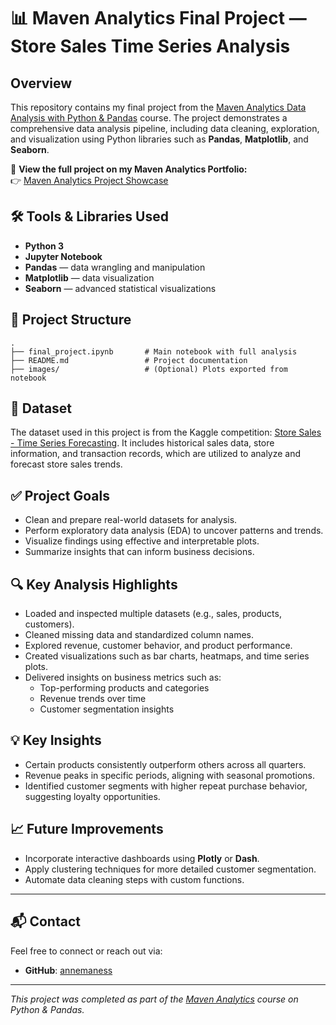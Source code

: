
# 📊 Maven Analytics Final Project — Store Sales Time Series Analysis

## Overview

This repository contains my final project from the [Maven Analytics Data Analysis with Python & Pandas](https://mavenanalytics.io/project/31610) course. The project demonstrates a comprehensive data analysis pipeline, including data cleaning, exploration, and visualization using Python libraries such as **Pandas**, **Matplotlib**, and **Seaborn**.

🔗 **View the full project on my Maven Analytics Portfolio:**  
👉 [Maven Analytics Project Showcase](https://mavenanalytics.io/project/31610)

## 🛠 Tools & Libraries Used

- **Python 3**
- **Jupyter Notebook**
- **Pandas** — data wrangling and manipulation
- **Matplotlib** — data visualization
- **Seaborn** — advanced statistical visualizations

## 📁 Project Structure

```
.
├── final_project.ipynb       # Main notebook with full analysis
├── README.md                 # Project documentation
├── images/                   # (Optional) Plots exported from notebook
```

## 🧾 Dataset

The dataset used in this project is from the Kaggle competition: [Store Sales - Time Series Forecasting](https://www.kaggle.com/competitions/store-sales-time-series-forecasting/data?select=transactions.csv). It includes historical sales data, store information, and transaction records, which are utilized to analyze and forecast store sales trends.

## ✅ Project Goals

- Clean and prepare real-world datasets for analysis.
- Perform exploratory data analysis (EDA) to uncover patterns and trends.
- Visualize findings using effective and interpretable plots.
- Summarize insights that can inform business decisions.

## 🔍 Key Analysis Highlights

- Loaded and inspected multiple datasets (e.g., sales, products, customers).
- Cleaned missing data and standardized column names.
- Explored revenue, customer behavior, and product performance.
- Created visualizations such as bar charts, heatmaps, and time series plots.
- Delivered insights on business metrics such as:
  - Top-performing products and categories
  - Revenue trends over time
  - Customer segmentation insights

## 💡 Key Insights

- Certain products consistently outperform others across all quarters.
- Revenue peaks in specific periods, aligning with seasonal promotions.
- Identified customer segments with higher repeat purchase behavior, suggesting loyalty opportunities.


## 📈 Future Improvements

- Incorporate interactive dashboards using **Plotly** or **Dash**.
- Apply clustering techniques for more detailed customer segmentation.
- Automate data cleaning steps with custom functions.

---

## 📬 Contact

Feel free to connect or reach out via:
- **GitHub**: [annemaness](https://github.com/annemaness)

---

*This project was completed as part of the [Maven Analytics](https://www.mavenanalytics.io/) course on Python & Pandas.*
